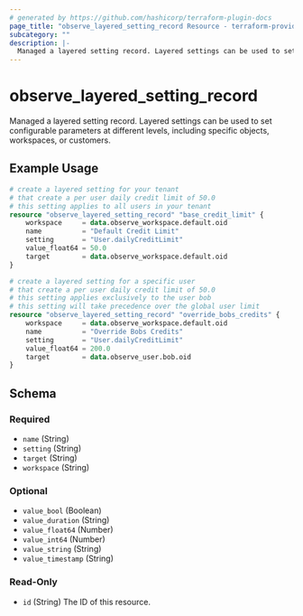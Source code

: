 ```yaml
---
# generated by https://github.com/hashicorp/terraform-plugin-docs
page_title: "observe_layered_setting_record Resource - terraform-provider-observe"
subcategory: ""
description: |-
  Managed a layered setting record. Layered settings can be used to set configurable parameters at different levels, including specific objects, workspaces, or customers.
---
```

# observe_layered_setting_record

Managed a layered setting record. Layered settings can be used to set configurable parameters at different levels, including specific objects, workspaces, or customers.

## Example Usage

```terraform
# create a layered setting for your tenant
# that create a per user daily credit limit of 50.0
# this setting applies to all users in your tenant
resource "observe_layered_setting_record" "base_credit_limit" {
    workspace     = data.observe_workspace.default.oid
    name          = "Default Credit Limit"
    setting       = "User.dailyCreditLimit"
    value_float64 = 50.0
    target        = data.observe_workspace.default.oid
}
```

```terraform
# create a layered setting for a specific user
# that create a per user daily credit limit of 50.0
# this setting applies exclusively to the user bob
# this setting will take precedence over the global user limit
resource "observe_layered_setting_record" "override_bobs_credits" {
    workspace     = data.observe_workspace.default.oid
    name          = "Override Bobs Credits"
    setting       = "User.dailyCreditLimit"
    value_float64 = 200.0
    target        = data.observe_user.bob.oid
}
```

<!-- schema generated by tfplugindocs -->
## Schema

### Required

- `name` (String)
- `setting` (String)
- `target` (String)
- `workspace` (String)

### Optional

- `value_bool` (Boolean)
- `value_duration` (String)
- `value_float64` (Number)
- `value_int64` (Number)
- `value_string` (String)
- `value_timestamp` (String)

### Read-Only

- `id` (String) The ID of this resource.

